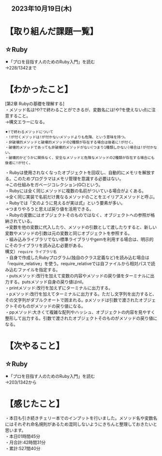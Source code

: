 ## 　2023年10月19日(木)
# 【取り組んだ課題一覧】
## ☆Ruby
⚫︎「プロを目指す人のためのRuby入門」を読む<br>
→228/1342まで<br>
# 【わかったこと】
[第2章 Rubyの基礎を理解する]<br>
・メソッド名は!や?で終わることができるが、変数名には!や?を使えない点に注意すること。<br>
→構文エラーになる。<br>
```
⚫︎!で終わるメソッドについて
・!が付くメソッドは!が付かないメソッドよりも危険、という意味を持つ。
・非破壊的メソッドと破壊的メソッドの2種類が存在する場合は後者に!が付く。
・破壊的メソッドであっても非破壊的メソッドがない(つまり1種類しかない)場合は!が付かない。
・破壊的かどうかに関係なく、安全なメソッドと危険なメソッドの2種類が存在する場合にも後者に!が付く。
```
・Rubyは使用されなくなったオブジェクトを回収し、自動的にメモリを解放する。このためプログラマはメモリ管理を意識する必要はない。<br>
→この仕組みをガベージコレクション(GC)という。<br>
・Rubyには全く同じメソッドに複数の名前がついている場合がよくある。<br>
→全く同じ実装で名前だけ異なるメソッドのことをエイリアスメソッドと呼ぶ。<br>
・Rubyでは「文のように見えるが実は式」という要素が多い。<br>
→つまりやろうと思えば戻り値を活用できる。<br>
・Rubyの変数にはオブジェクトそのものではなく、オブジェクトへの参照が格納されている。<br>
→変数を他の変数に代入したり、メソッドの引数として渡したりすると、新しい変数やメソッドの引数は元の変数と同じオブジェクトを参照する。<br>
・組み込みライブラリでない標準ライブラリやgemを利用する場合は、明示的にそのライブラリを読み込む必要がある。<br>
構文）`require ライブラリ名`<br>
・自身で作成したRubyプログラム(独自のクラス定義など)を読み込む場合は「require_relative」を使う。require_relativeでは自ファイルから相対パスで読み込むファイルを指定する。<br>
・putsメソッド:改行を加えて変数の内容やメソッドの戻り値をターミナルに出力する。putsメソッド自身の戻り値はnil。<br>
・printメソッド:改行を加えずにターミナルに出力する。<br>
・pメソッド:改行を加えてターミナルに出力する。ただし文字列を出力すると、その文字列がダブルクオートで囲まれる。pメソッドは引数で渡されたオブジェクトそのものがメソッドの戻り値になる。<br>
・ppメソッド:大きくて複雑な配列やハッシュ、オブジェクトの内容を見やすく整形して出力する。引数で渡されたオブジェクトそのものがメソッドの戻り値になる。<br>
# 【次やること】
## ☆Ruby
⚫︎「プロを目指す人のためのRuby入門」を読む<br>
→203/1342から<br>
# 【感じたこと】
・本日も引き続きチェリー本でのインプットを行いました。メソッド名や変数名にはそれぞれ命名規則があるため混同しないようにきちんと整理しておきたいと思います。<br>
・本日01時間45分<br>
・月合計:42時間31分<br>
・累計:527間40分<br>
